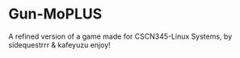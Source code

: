 # Gun-MoPLUS
A refined version of a game made for CSCN345-Linux Systems, by sidequestrrr &amp; kafeyuzu enjoy! 
